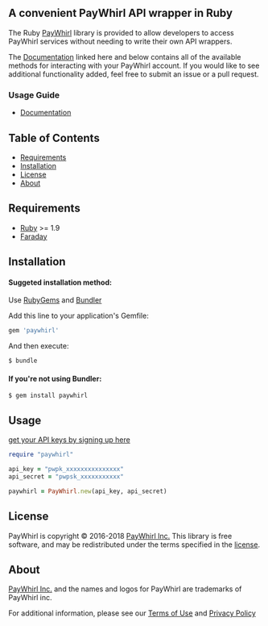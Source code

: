 ## A convenient PayWhirl API wrapper in Ruby

The  Ruby [PayWhirl] library is provided to allow developers to access PayWhirl
services without needing to write their own API wrappers. 

The [Documentation] linked here and below contains all of the available methods 
for interacting with your PayWhirl account. If you would like to see additional 
functionality added, feel free to submit an issue or a pull request.



  [PayWhirl]: https://app.paywhirl.com/
  [Ruby]: http://www.ruby-lang.org/en/
  [Documentation]: https://api.paywhirl.com/
### Usage Guide

- [Documentation]

## Table of Contents

- [Requirements](#requirements)
- [Installation](#installation)
- [License](#license)
- [About](#about)

## Requirements

- [Ruby] >= 1.9
- [Faraday](https://rubygems.org/gems/faraday)

## Installation

#### Suggeted installation method:
Use [RubyGems](https://rubygems.org/) and [Bundler](http://bundler.io/)

Add this line to your application's Gemfile:

```ruby
gem 'paywhirl'
```

And then execute:

    $ bundle

#### If you're not using Bundler:

    $ gem install paywhirl

## Usage

[get your API keys by signing up here](https://app.paywhirl.com/)

```ruby
require "paywhirl"

api_key = "pwpk_xxxxxxxxxxxxxxx"
api_secret = "pwpsk_xxxxxxxxxxx"

paywhirl = PayWhirl.new(api_key, api_secret)
```




## License

PayWhirl is copyright © 2016-2018 [PayWhirl Inc.][PayWhirl] This library is free
software, and may be redistributed under the terms specified in the [license].

  [license]: LICENSE.md

## About

[PayWhirl Inc.][PayWhirl] and the names and logos for PayWhirl are
trademarks of PayWhirl inc.

For additional information, please see our [Terms of Use](https://app.paywhirl.com/terms) and [Privacy Policy](https://app.paywhirl.com/privacy)
